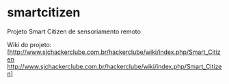 # smartcitizen
Projeto Smart Citizen de sensoriamento remoto

Wiki do projeto:
[http://www.sjchackerclube.com.br/hackerclube/wiki/index.php/Smart_Citizen http://www.sjchackerclube.com.br/hackerclube/wiki/index.php/Smart_Citizen]
